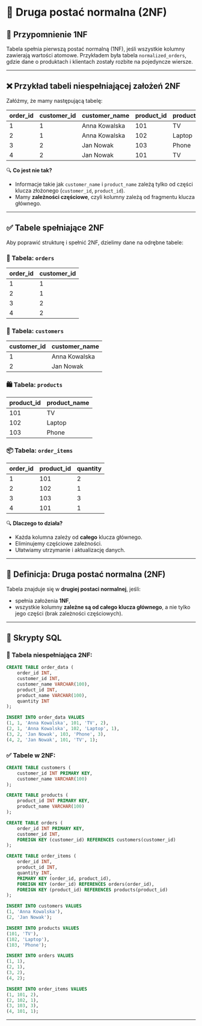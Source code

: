 # 🔹 Druga postać normalna (2NF)

## 🔄 Przypomnienie 1NF

Tabela spełnia pierwszą postać normalną (1NF), jeśli wszystkie kolumny zawierają wartości atomowe. Przykładem była tabela `normalized_orders`, gdzie dane o produktach i klientach zostały rozbite na pojedyncze wiersze.

---

## ❌ Przykład tabeli niespełniającej założeń 2NF

Załóżmy, że mamy następującą tabelę:

| order_id | customer_id | customer_name  | product_id | product_name | quantity |
|----------|-------------|----------------|------------|---------------|----------|
| 1        | 1           | Anna Kowalska  | 101        | TV            | 2        |
| 2        | 1           | Anna Kowalska  | 102        | Laptop        | 1        |
| 3        | 2           | Jan Nowak      | 103        | Phone         | 3        |
| 4        | 2           | Jan Nowak      | 101        | TV            | 1        |

🔍 **Co jest nie tak?**
- Informacje takie jak `customer_name` i `product_name` zależą tylko od części klucza złożonego (`customer_id`, `product_id`).
- Mamy **zależności częściowe**, czyli kolumny zależą od fragmentu klucza głównego.

---

## ✅ Tabele spełniające 2NF

Aby poprawić strukturę i spełnić 2NF, dzielimy dane na odrębne tabele:

### 🧾 Tabela: `orders`

| order_id | customer_id |
|----------|-------------|
| 1        | 1           |
| 2        | 1           |
| 3        | 2           |
| 4        | 2           |

### 👤 Tabela: `customers`

| customer_id | customer_name  |
|-------------|----------------|
| 1           | Anna Kowalska  |
| 2           | Jan Nowak      |

### 🛍️ Tabela: `products`

| product_id | product_name |
|------------|--------------|
| 101        | TV           |
| 102        | Laptop       |
| 103        | Phone        |

### 📦 Tabela: `order_items`

| order_id | product_id | quantity |
|----------|------------|----------|
| 1        | 101        | 2        |
| 2        | 102        | 1        |
| 3        | 103        | 3        |
| 4        | 101        | 1        |

🔍 **Dlaczego to działa?**
- Każda kolumna zależy od **całego** klucza głównego.
- Eliminujemy częściowe zależności.
- Ułatwiamy utrzymanie i aktualizację danych.

---

## 📖 Definicja: Druga postać normalna (2NF)

Tabela znajduje się w **drugiej postaci normalnej**, jeśli:
- spełnia założenia **1NF**,
- wszystkie kolumny **zależne są od całego klucza głównego**, a nie tylko jego części (brak zależności częściowych).

---

## 🧪 Skrypty SQL

### 🔧 Tabela niespełniająca 2NF:
```sql
CREATE TABLE order_data (
    order_id INT,
    customer_id INT,
    customer_name VARCHAR(100),
    product_id INT,
    product_name VARCHAR(100),
    quantity INT
);

INSERT INTO order_data VALUES
(1, 1, 'Anna Kowalska', 101, 'TV', 2),
(2, 1, 'Anna Kowalska', 102, 'Laptop', 1),
(3, 2, 'Jan Nowak', 103, 'Phone', 3),
(4, 2, 'Jan Nowak', 101, 'TV', 1);
```

### ✅ Tabele w 2NF:
```sql
CREATE TABLE customers (
    customer_id INT PRIMARY KEY,
    customer_name VARCHAR(100)
);

CREATE TABLE products (
    product_id INT PRIMARY KEY,
    product_name VARCHAR(100)
);

CREATE TABLE orders (
    order_id INT PRIMARY KEY,
    customer_id INT,
    FOREIGN KEY (customer_id) REFERENCES customers(customer_id)
);

CREATE TABLE order_items (
    order_id INT,
    product_id INT,
    quantity INT,
    PRIMARY KEY (order_id, product_id),
    FOREIGN KEY (order_id) REFERENCES orders(order_id),
    FOREIGN KEY (product_id) REFERENCES products(product_id)
);

INSERT INTO customers VALUES
(1, 'Anna Kowalska'),
(2, 'Jan Nowak');

INSERT INTO products VALUES
(101, 'TV'),
(102, 'Laptop'),
(103, 'Phone');

INSERT INTO orders VALUES
(1, 1),
(2, 1),
(3, 2),
(4, 2);

INSERT INTO order_items VALUES
(1, 101, 2),
(2, 102, 1),
(3, 103, 3),
(4, 101, 1);
```

---


